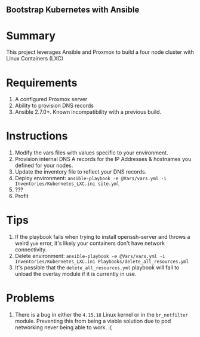 ## Bootstrap Kubernetes with Ansible

# Summary
This project leverages Ansible and Proxmox to build a four node cluster with Linux Containers (LXC)

# Requirements
1) A configured Proxmox server
2) Ability to provision DNS records
3) Ansible 2.7.0+. Known incompatibility with a previous build. 

# Instructions

1) Modify the vars files with values specific to your environment.
2) Provision internal DNS A records for the IP Addresses & hostnames you defined for your nodes.
3) Update the inventory file to reflect your DNS records.
3) Deploy environment: `ansible-playbook -e @Vars/vars.yml -i Inventories/Kubernetes_LXC.ini site.yml`
4) ???
5) Profit

# Tips

1) If the playbook fails when trying to install openssh-server and throws a weird `yum` error, it's likely your containers don't have network connectivity.
2) Delete environment: `ansible-playbook -e @Vars/vars.yml -i Inventories/Kubernetes_LXC.ini Playbooks/delete_all_resources.yml`
3) It's possible that the `delete_all_resources.yml` playbook will fail to unload the overlay module if it is currently in use. 

# Problems

1) There is a bug in either the `4.15.18` Linux kernel or in the `br_netfilter` module. Preventing this from being a viable solution due to pod networking never being able to work. :( 